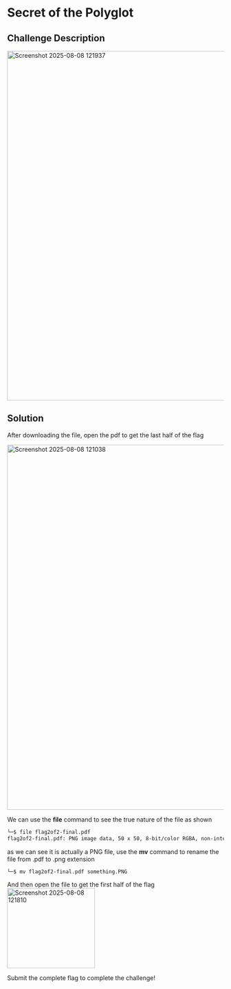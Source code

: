 # Secret of the Polyglot

## Challenge Description 

<img width="656" height="812" alt="Screenshot 2025-08-08 121937" src="https://github.com/user-attachments/assets/a89533d1-2789-4e3b-824e-c9fe3adcf504" />

## Solution 

After downloading the file, open the pdf to get the last half of the flag 

<img width="831" height="848" alt="Screenshot 2025-08-08 121038" src="https://github.com/user-attachments/assets/ec627806-b579-4b31-86b7-043933599125" />

We can use the **file** command to see the true nature of the file as shown 

```bash
└─$ file flag2of2-final.pdf 
flag2of2-final.pdf: PNG image data, 50 x 50, 8-bit/color RGBA, non-interlaced
```

as we can see it is actually a PNG file, use the **mv** command to rename the file from .pdf to .png extension 

```bash
└─$ mv flag2of2-final.pdf something.PNG    
```

And then open the file to get the first half of the flag 
<img width="204" height="186" alt="Screenshot 2025-08-08 121810" src="https://github.com/user-attachments/assets/1eaf031f-6f41-486f-99eb-a8f80fcde439" />

Submit the complete flag to complete the challenge!
